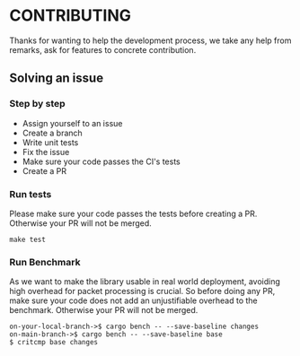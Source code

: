 # CONTRIBUTING
Thanks for wanting to help the development process, we take any help from remarks, ask for features to concrete contribution.
## Solving an issue
### Step by step
- Assign yourself to an issue
- Create a branch
- Write unit tests
- Fix the issue 
- Make sure your code passes the CI's tests
- Create a PR 
### Run tests
Please make sure your code passes the tests before creating a PR. Otherwise your PR will not be merged.
```
make test
```
### Run Benchmark
As we want to make the library usable in real world deployment, avoiding high overhead for packet processing is crucial. So before doing any PR, make sure your code does not add an unjustifiable overhead to the benchmark. Otherwise your PR will not be merged.
```
on-your-local-branch->$ cargo bench -- --save-baseline changes
on-main-branch->$ cargo bench -- --save-baseline base
$ critcmp base changes
```

